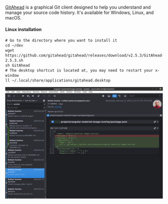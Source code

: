 
[GitAhead](https://github.com/gitahead/gitahead) is a graphical Git client designed to help you understand and manage your source code history.
It's available for Windows, Linux, and macOS.

#### Linux installation
```
# Go to the directory where you want to install it
cd ~/dev
wget https://github.com/gitahead/gitahead/releases/download/v2.5.3/GitAhead-2.5.3.sh
sh GitAhead
# The desktop shortcut is located at, you may need to restart your x-window
ll ~/.local/share/applications/gitahead.desktop
```

![Screenshot](screenshot.png "GitAhead log screenshot")
